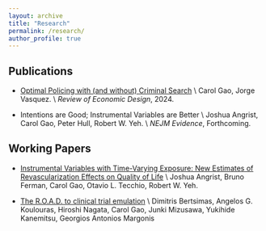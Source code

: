 ```yaml
---
layout: archive
title: "Research"
permalink: /research/
author_profile: true
---
```


Publications 
------
- [Optimal Policing with (and without) Criminal Search](https://link.springer.com/article/10.1007/s10058-024-00356-y) \\
    Carol Gao, Jorge Vasquez. \\
    *Review of Economic Design*, 2024. 

- Intentions are Good; Instrumental Variables are Better \\
    Joshua Angrist, Carol Gao, Peter Hull, Robert W. Yeh. \\
    *NEJM Evidence*, Forthcoming. 

Working Papers 
------
- [Instrumental Variables with Time-Varying Exposure: New Estimates of Revascularization Effects on Quality of Life](https://arxiv.org/abs/2501.01623) \\
    Joshua Angrist, Bruno Ferman, Carol Gao, Otavio L. Tecchio, Robert W. Yeh. 

- [The R.O.A.D. to clinical trial emulation](https://arxiv.org/abs/2412.03528) \\
    Dimitris Bertsimas, Angelos G. Koulouras, Hiroshi Nagata, Carol Gao, Junki Mizusawa, Yukihide Kanemitsu, Georgios Antonios Margonis


